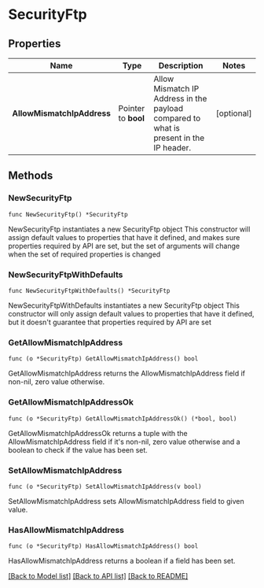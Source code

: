 # SecurityFtp

## Properties

Name | Type | Description | Notes
------------ | ------------- | ------------- | -------------
**AllowMismatchIpAddress** | Pointer to **bool** | Allow Mismatch IP Address in the payload compared to what is present in the IP header. | [optional] 

## Methods

### NewSecurityFtp

`func NewSecurityFtp() *SecurityFtp`

NewSecurityFtp instantiates a new SecurityFtp object
This constructor will assign default values to properties that have it defined,
and makes sure properties required by API are set, but the set of arguments
will change when the set of required properties is changed

### NewSecurityFtpWithDefaults

`func NewSecurityFtpWithDefaults() *SecurityFtp`

NewSecurityFtpWithDefaults instantiates a new SecurityFtp object
This constructor will only assign default values to properties that have it defined,
but it doesn't guarantee that properties required by API are set

### GetAllowMismatchIpAddress

`func (o *SecurityFtp) GetAllowMismatchIpAddress() bool`

GetAllowMismatchIpAddress returns the AllowMismatchIpAddress field if non-nil, zero value otherwise.

### GetAllowMismatchIpAddressOk

`func (o *SecurityFtp) GetAllowMismatchIpAddressOk() (*bool, bool)`

GetAllowMismatchIpAddressOk returns a tuple with the AllowMismatchIpAddress field if it's non-nil, zero value otherwise
and a boolean to check if the value has been set.

### SetAllowMismatchIpAddress

`func (o *SecurityFtp) SetAllowMismatchIpAddress(v bool)`

SetAllowMismatchIpAddress sets AllowMismatchIpAddress field to given value.

### HasAllowMismatchIpAddress

`func (o *SecurityFtp) HasAllowMismatchIpAddress() bool`

HasAllowMismatchIpAddress returns a boolean if a field has been set.


[[Back to Model list]](../README.md#documentation-for-models) [[Back to API list]](../README.md#documentation-for-api-endpoints) [[Back to README]](../README.md)


